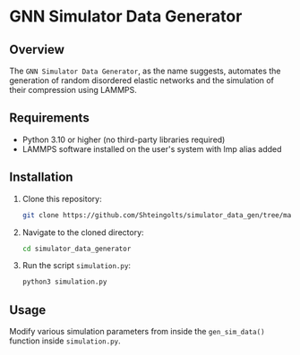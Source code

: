 # GNN Simulator Data Generator

## Overview
The `GNN Simulator Data Generator`, as the name suggests, automates the generation of random disordered elastic networks and the simulation of their compression using LAMMPS.

## Requirements
- Python 3.10 or higher (no third-party libraries required)
- LAMMPS software installed on the user's system with lmp alias added

## Installation
1. Clone this repository:
   ```sh
   git clone https://github.com/Shteingolts/simulator_data_gen/tree/main
2. Navigate to the cloned directory:
    ```sh
    cd simulator_data_generator
3. Run the script `simulation.py`:
    ```sh
    python3 simulation.py
    ```

## Usage
Modify various simulation parameters from inside the `gen_sim_data()` function inside `simulation.py`.
